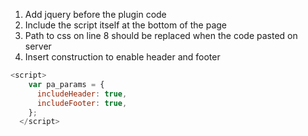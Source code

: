 1) Add jquery before the plugin code
2) Include the script itself at the bottom of the page
3) Path to css on line 8 should be replaced when the code pasted on server
3) Insert construction to enable header and footer
  ```js
<script>
      var pa_params = {
        includeHeader: true,
        includeFooter: true,
      };
    </script>
```
